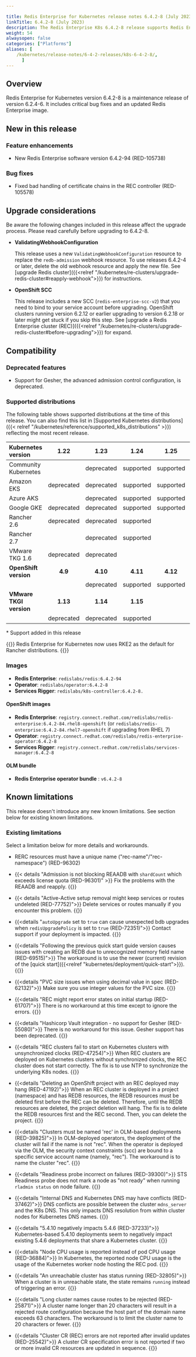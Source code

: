 ```yaml
---

title: Redis Enterprise for Kubernetes release notes 6.4.2-8 (July 2023)
linkTitle: 6.4.2-8 (July 2023)
description: The Redis Enterprise K8s 6.4.2-8 release supports Redis Enterprise Software 6.4.2 and contains new features and feature improvements.
weight: 54
alwaysopen: false
categories: ["Platforms"]
aliases: [ 
    /kubernetes/release-notes/6-4-2-releases/k8s-6-4-2-8/,
      ]
---
```


## Overview

Redis Enterprise for Kubernetes version 6.4.2-8 is a maintenance release of version 6.2.4-6. It includes critical bug fixes and an updated Redis Enterprise image.

## New in this release 

### Feature enhancements

* New Redis Enterprise software version 6.4.2-94 (RED-105738)

### Bug fixes

* Fixed bad handling of certificate chains in the REC controller (RED-105578)

## Upgrade considerations

Be aware the following changes included in this release affect the upgrade process. Please read carefully before upgrading to 6.4.2-8.

* **ValidatingWebhookConfiguration**

  This release uses a new `ValidatingWebhookConfiguration` resource to replace the `redb-admission` webhook resource. To use releases 6.4.2-4 or later, delete the old webhook resource and apply the new file. See [upgrade Redis cluster]({{<relref "/kubernetes/re-clusters/upgrade-redis-cluster#reapply-webhook">}}) for instructions.

* **OpenShift SCC**

  This release includes a new SCC (`redis-enterprise-scc-v2`) that you need to bind to your service account before upgrading. OpenShift clusters running version 6.2.12 or earlier upgrading to version 6.2.18 or later might get stuck if you skip this step. See [upgrade a Redis Enterprise cluster (REC)]({{<relref "/kubernetes/re-clusters/upgrade-redis-cluster#before-upgrading">}}) for expand.

## Compatibility

### Deprecated features

* Support for Gesher, the advanced admission control configuration, is deprecated.

### Supported distributions

The following table shows supported distributions at the time of this release. You can also find this list in [Supported Kubernetes distributions]({{< relref "/kubernetes/reference/supported_k8s_distributions" >}}) reflecting the most recent release.

| **Kubernetes version**  | 1.22       | 1.23       | 1.24       | 1.25       | 1.26       | 1.27       |
|:------------------------|:----------:|:----------:|:----------:|:----------:|:----------:|:----------:|
| Community Kubernetes    |            | deprecated | supported  | supported  | supported  | supported  |
| Amazon EKS              | deprecated | deprecated | supported  | supported  |            |            |
| Azure AKS               |            | deprecated | supported  | supported  | supported  |
| Google GKE              | deprecated | deprecated | supported  | supported  | supported  |            |
| Rancher 2.6             | deprecated | deprecated | supported  |            |            |            |
| Rancher 2.7             |            | deprecated | supported  |            |            |            |
| VMware TKG 1.6          | deprecated | deprecated |            |            |            |            |
| **OpenShift version**   | **4.9**    | **4.10**   | **4.11**   | **4.12**   |            |            |
|                         |            | deprecated | supported  | supported  |            |            |
| **VMware TKGI version** | **1.13**   | **1.14**   | **1.15**   |            |            |            |
|                         | deprecated | deprecated | supported  |            |            |            |

\* Support added in this release

{{<note>}} Redis Enterprise for Kubernetes now uses RKE2 as the default for Rancher distributions. {{</note>}}

### Images

* **Redis Enterprise**: `redislabs/redis:6.4.2-94`
* **Operator**: `redislabs/operator:6.4.2-8`
* **Services Rigger**: `redislabs/k8s-controller:6.4.2-8.`

#### OpenShift images

* **Redis Enterprise**: `registry.connect.redhat.com/redislabs/redis-enterprise:6.4.2-84.rhel8-openshift`
    (or `redislabs/redis-enterprise:6.4.2-84.rhel7-openshift` if upgrading from RHEL 7)
* **Operator**: `registry.connect.redhat.com/redislabs/redis-enterprise-operator:6.4.2-8`
* **Services Rigger**: `registry.connect.redhat.com/redislabs/services-manager:6.4.2-8`

#### OLM bundle

* **Redis Enterprise operator bundle** : `v6.4.2-8`

## Known limitations

This release doesn't introduce any new known limitations. See section below for existing known limitations.

### Existing limitations

Select a limitation below for more details and workarounds.

* RERC resources must have a unique name ("rec-name"/"rec-namespace") (RED-96302)

* {{< details "Admission is not blocking REAADB with `shardCount` which exceeds license quota (RED-96301)" >}} Fix the problems with the REAADB and reapply. {{</details>}}

* {{< details "Active-Active setup removal might keep services or routes undeleted (RED-77752)">}} Delete services or routes manually if you encounter this problem. {{</details>}}

* {{<details "`autoUpgrade` set to `true` can cause unexpected bdb upgrades when `redisUpgradePolicy` is set to `true` (RED-72351)">}} Contact support if your deployment is impacted. {{</details>}}

* {{<details "Following the previous quick start guide version causes issues with creating an REDB due to unrecognized memory field name (RED-69515)">}} The workaround is to use the newer (current) revision of the [quick start]({{<relref "kubernetes/deployment/quick-start">}}). {{</details>}}

* {{<details "PVC size issues when using decimal value in spec (RED-62132)">}} Make sure you use integer values for the PVC size. {{</details>}}

* {{<details "REC might report error states on initial startup (RED-61707)">}} There is no workaround at this time except to ignore the errors. {{</details>}}

* {{<details "Hashicorp Vault integration - no support for Gesher (RED-55080)">}} There is no workaround for this issue. Gesher support has been deprecated. {{</details>}}

* {{<details "REC clusters fail to start on Kubernetes clusters with unsynchronized clocks (RED-47254)">}} When REC clusters are deployed on Kubernetes clusters without synchronized clocks, the REC cluster does not start correctly. The fix is to use NTP to synchronize the underlying K8s nodes. {{</details>}}

* {{<details "Deleting an OpenShift project with an REC deployed may hang (RED-47192)">}} When an REC cluster is deployed in a project (namespace) and has REDB resources, the REDB resources must be deleted first before the REC can be deleted. Therefore, until the REDB resources are deleted, the project deletion will hang. The fix is to delete the REDB resources first and the REC second. Then, you can delete the project. {{</details>}}

* {{<details "Clusters must be named 'rec' in OLM-based deployments (RED-39825)">}} In OLM-deployed operators, the deployment of the cluster will fail if the name is not "rec". When the operator is deployed via the OLM, the security context constraints (scc) are bound to a specific service account name (namely, "rec"). The workaround is to name the cluster "rec". {{</details>}}

* {{<details "Readiness probe incorrect on failures (RED-39300)">}} STS Readiness probe does not mark a node as "not ready" when running `rladmin status` on node failure. {{</details>}}

* {{<details "Internal DNS and Kubernetes DNS may have conflicts (RED-37462)">}} DNS conflicts are possible between the cluster `mdns_server` and the K8s DNS. This only impacts DNS resolution from within cluster nodes for Kubernetes DNS names. {{</details>}}

* {{<details "5.4.10 negatively impacts 5.4.6 (RED-37233)">}} Kubernetes-based 5.4.10 deployments seem to negatively impact existing 5.4.6 deployments that share a Kubernetes cluster. {{</details>}}

* {{<details "Node CPU usage is reported instead of pod CPU usage (RED-36884)">}} In Kubernetes, the reported node CPU usage is the usage of the Kubernetes worker node hosting the REC pod. {{</details>}}

* {{<details "An unreachable cluster has status running (RED-32805)">}} When a cluster is in unreachable state, the state remains `running` instead of triggering an error. {{</details>}}

* {{<details "Long cluster names cause routes to be rejected  (RED-25871)">}} A cluster name longer than 20 characters will result in a rejected route configuration because the host part of the domain name exceeds 63 characters. The workaround is to limit the cluster name to 20 characters or fewer. {{</details>}}

* {{<details "Cluster CR (REC) errors are not reported after invalid updates (RED-25542)">}} A cluster CR specification error is not reported if two or more invalid CR resources are updated in sequence. {{</details>}}
